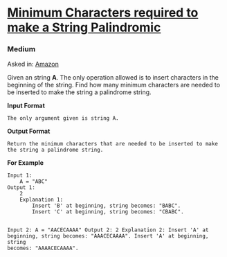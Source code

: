 # [Minimum Characters required to make a String Palindromic](https://www.interviewbit.com/problems/minimum-characters-required-to-make-a-string-palindromic/)
### Medium
Asked in: [Amazon](https://www.interviewbit.com/search/?q=Amazon)

<div class="p-html-content__container">
<p>
Given an string <strong>A</strong>. The only operation allowed is to insert characters in the beginning of the string.
Find how many minimum characters are needed to be inserted to make the string a palindrome string.</p>
<p>
<strong>Input Format</strong></p>
<div class="highlighter-rouge"><pre class="highlight">
<code>The only argument given is string A.
</code></pre>
</div>

<p><strong>Output Format</strong></p>

<div class="highlighter-rouge"><pre class="highlight"><code>Return the minimum characters that are needed to be inserted to make the string a palindrome string.
</code></pre>
</div>

<p><strong>For Example</strong></p>

<div class="highlighter-rouge"><pre class="highlight"><code>Input 1:
    A = "ABC"
Output 1:
    2
    Explanation 1:
        Insert 'B' at beginning, string becomes: "BABC".
        Insert 'C' at beginning, string becomes: "CBABC".

Input 2:
    A = "AACECAAAA"
Output 2:
    2
    Explanation 2:
        Insert 'A' at beginning, string becomes: "AAACECAAAA".
        Insert 'A' at beginning, string becomes: "AAAACECAAAA".
</code></pre>
</div>
</div>
